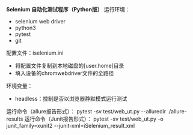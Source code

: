 **Selenium 自动化测试程序（Python版）**
运行环境：
- selenium web driver
- python3
- pytest
- git

配置文件：iselenium.ini
- 将配置文件复制到本地磁盘的[user.home]目录
- 填入设备的chromwebdriver文件的全路径

环境变量：
- headless：控制是否以浏览器静默模式运行测试

运行命令（allure报告形式）：
pytest -sv test/web_ut.py --alluredir ./allure-results
运行命令（Junit报告形式）： 
pytest -sv test/web_ut.py -o junit_family=xunit2 --junit-xml=iSelenium_result.xml